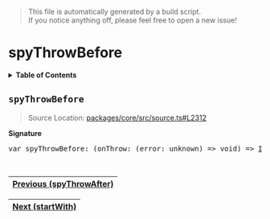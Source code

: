 > This file is automatically generated by a build script.<br>If you notice anything off, please feel free to open a new issue!

# spyThrowBefore

<details><summary><b>Table of Contents</b></summary>

1. [<code>spyThrowBefore</code>](#spyThrowBefore)</details>

## <a name="spyThrowBefore"></a><code>spyThrowBefore</code>

> Source Location: [packages\/core\/src\/source.ts#L2312](..\/..\/packages\/core\/src\/source.ts#L2312)

<b>Signature</b>

<pre>var spyThrowBefore: (onThrow: (error: unknown) =&gt; void) =&gt; <a href="001-IdentityOperator.md#IdentityOperator">IdentityOperator</a></pre><br>

| [Previous \(spyThrowAfter\)](082-spyThrowAfter.md#readme) |
| --- |

<div align="right">

| [Next \(startWith\)](084-startWith.md#readme) |
| --- |
</div>
